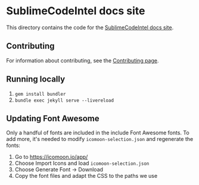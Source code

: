 # SublimeCodeIntel docs site

This directory contains the code for the [SublimeCodeIntel docs site](http://www.sublimecodeintel.com).


## Contributing

For information about contributing, see the [Contributing page](http://www.sublimecodeintel.com/docs/contributing/).


## Running locally

1. `gem install bundler`
2. `bundle exec jekyll serve --livereload`


## Updating Font Awesome
Only a handful of fonts are included in the include Font Awesome fonts. To add
more, it's needed to modify `icomoon-selection.json` and regenerate the fonts:

1. Go to <https://icomoon.io/app/>
2. Choose Import Icons and load `icomoon-selection.json`
3. Choose Generate Font → Download
4. Copy the font files and adapt the CSS to the paths we use
